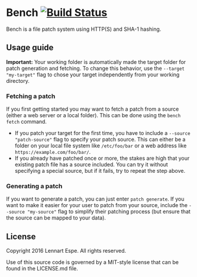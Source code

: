 Bench [![Build Status](https://travis-ci.org/lnsp/bench.svg?&branch=develop)](https://travis-ci.org/lnsp/bench)
========

Bench is a file patch system using HTTP(S) and SHA-1 hashing.

## Usage guide
**Important:** Your working folder is automatically made the target folder for patch generation and fetching. To change this behavior, use the `--target "my-target"` flag to chose your target independently from your working directory.

### Fetching a patch
If you first getting started you may want to fetch a patch from a source (either a web server or a local folder).
This can be done using the `bench fetch` command.

- If you patch your target for the first time, you have to include a `--source "patch-source"` flag to specify your patch source. This can either be a folder on your local file system like `/etc/foo/bar` or a web address like `https://example.com/foo/bar/`.
- If you already have patched once or more, the stakes are high that your existing patch file has a source included. You can try it without specifying a special source, but if it fails, try to repeat the step above.

### Generating a patch
If you want to generate a patch, you can just enter `patch generate`. If you want to make it easier for your user to patch from your source, include the `--source "my-source"` flag to simplify their patching process (but ensure that the source can be mapped to your data).

## License
Copyright 2016 Lennart Espe. All rights reserved.

Use of this source code is governed by a MIT-style license that can be found in the LICENSE.md file.
